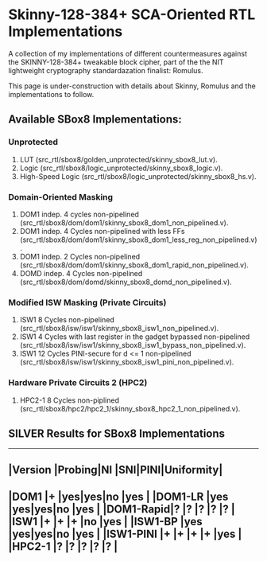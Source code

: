 # Skinny-128-384+ SCA-Oriented RTL Implementations
A collection of my implementations of different countermeasures against the SKINNY-128-384+ tweakable block cipher, part of the the NIT lightweight cryptography standardazation finalist: Romulus.

This  page is under-construction with details about Skinny, Romulus and the implementations to follow.

## Available SBox8 Implementations:

### Unprotected

1. LUT (src_rtl/sbox8/golden_unprotected/skinny_sbox8_lut.v).
2. Logic (src_rtl/sbox8/logic_unprotected/skinny_sbox8_logic.v).
3. High-Speed Logic (src_rtl/sbox8/logic_unprotected/skinny_sbox8_hs.v).

### Domain-Oriented Masking

1. DOM1 indep. 4 cycles non-pipelined (src_rtl/sbox8/dom/dom1/skinny_sbox8_dom1_non_pipelined.v).
2. DOM1 indep. 4 Cycles non-pipelined with less FFs (src_rtl/sbox8/dom/dom1/skinny_sbox8_dom1_less_reg_non_pipelined.v).
3. DOM1 indep. 2 Cycles non-pipelined (src_rtl/sbox8/dom/dom1/skinny_sbox8_dom1_rapid_non_pipelined.v).
4. DOMD indep. 4 Cycles non-pipelined (src_rtl/sbox8/dom/domd/skinny_sbox8_domd_non_pipelined.v).

### Modified ISW Masking (Private Circuits)

1. ISW1 8 Cycles non-pipelined (src_rtl/sbox8/isw/isw1/skinny_sbox8_isw1_non_pipelined.v).
2. ISW1 4 Cycles with last register in the gadget bypassed non-pipelined (src_rtl/sbox8/isw/isw1/skinny_sbox8_isw1_bypass_non_pipelined.v).
3. ISW1 12 Cycles PINI-secure for d <= 1 non-pipelined (src_rtl/sbox8/isw/isw1/skinny_sbox8_isw1_pini_non_pipelined.v).

### Hardware Private Circuits 2 (HPC2)

1. HPC2-1 8 Cycles non-piplined (src_rtl/sbox8/hpc2/hpc2_1/skinny_sbox8_hpc2_1_non_pipelined.v).

## SILVER Results for SBox8 Implementations

--------------------------------------------
|Version   |Probing|NI |SNI|PINI|Uniformity|
--------------------------------------------
|DOM1      |+      |yes|yes|no  |yes       |
|DOM1-LR   |yes    |yes|yes|no  |yes       |
|DOM1-Rapid|?      |?  |?  |?   |?         |
|ISW1      |+      |+  |+  |no  |yes       |
|ISW1-BP   |yes    |yes|yes|no  |yes       |
|ISW1-PINI |+      |+  |+  |+   |yes       |
|HPC2-1    |?      |?  |?  |?   |?         |
--------------------------------------------
